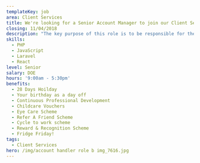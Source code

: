 ```yaml
---
templateKey: job
area: Client Services
title: We're looking for a Senior Account Manager to join our Client Services team.
closing: 11/04/2018
description: "The key purpose of this role is to be responsible for the day to day management of one of our biggest accounts. \r\n\nOther responsibilities will include:\r\n\n* To have an in-depth knowledge of the Client's business and the sector in which they operate\r\n* To ensure the perfect delivery of all client needs across accounts. \r\n* To manage a senior account executive/junior AM's personal development and performance and ensure that their work is accurate and on time\r\n* To think proactively on behalf of the Client and RLA, considering new marketing opportunities \r\n* To very closely monitor, manage and optimise budgets.\r\n* Responsible for liaising with Printers and 3rd party suppliers and ensuring that accurate Production Estimates and Quotes are obtained and supplied on time to client\r\n* To work with the creative team to deliver creative that always pushes the client brief ensuring proactivity is at the heart of everything we do and ensuring all work is to quality, time and cost.\r\n* To work with the Digital Team and ensure that web site and data bases are accurate and up to date and to become familiar with WATSON the email tool that we use to help and support the AE\r\n* To work closely with the AD and planning in terms of strategy development and implementation\r\n* To deputise for the Account Director when necessary, both internally and with Clients \r\n* To develop and maintain a strong relationship with the client and become the 'go to' person for all day to day queries and issues.\r\n* To be viewed by the clients as critical to the success of their business.\r\n* Accountable for personal administration, ensuring all timesheets are submitted regularly \r\n* Finance and Forecasting. To be aware of performance against monthly targets, what is being invoiced and when"
skills:
  - PHP
  - JavaScript
  - Laravel
  - React
level: Senior
salary: DOE
hours: '9:00am - 5:30pm'
benefits:
  - 28 Days Hoilday
  - Your birthday as a day off
  - Continuous Professional Development
  - Childcare Vouchers
  - Eye Care Scheme
  - Refer A Friend Scheme
  - Cycle to work scheme
  - Reward & Recognition Scheme
  - Fridge Friday!
tags:
  - Client Services
hero: /img/account handler role b img_7616.jpg
---
```

